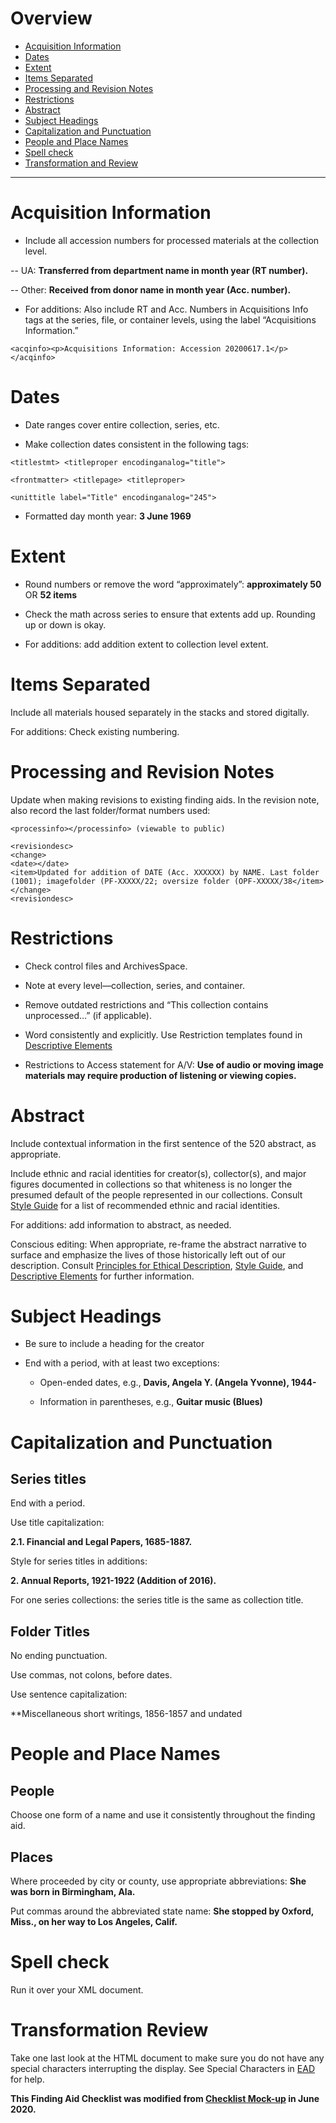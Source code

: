 # Overview

- [Acquisition Information](#acquisition-information)
- [Dates](#dates)
- [Extent](#extent)
- [Items Separated](#items-separated)
- [Processing and Revision Notes](#processing-and-revision-notes)
- [Restrictions](#restrictions)
- [Abstract](#abstract)
- [Subject Headings](#subject-headings)
- [Capitalization and Punctuation](#capitalization-and-punctuation)
- [People and Place Names](#people-and-place-names)
- [Spell check](#spell-check)
- [Transformation and Review](#transformation-and-review)

***

# Acquisition Information

- Include all accession numbers for processed materials at the collection level. 

-- UA: **Transferred from department name in month year (RT number).**

-- Other: **Received from donor name in month year (Acc. number).**

- For additions: Also include RT and Acc. Numbers in Acquisitions Info tags at the series, file, or container levels, using the label “Acquisitions Information.” 

`<acqinfo><p>Acquisitions Information: Accession 20200617.1</p></acqinfo>`

# Dates

- Date ranges cover entire collection, series, etc.  

- Make collection dates consistent in the following tags: 

```
<titlestmt> <titleproper encodinganalog="title"> 

<frontmatter> <titlepage> <titleproper> 

<unittitle label="Title" encodinganalog="245"> 
```

- Formatted day month year: **3 June 1969**

# Extent

- Round numbers or remove the word “approximately”: **approximately 50** OR **52 items**

- Check the math across series to ensure that extents add up. Rounding up or down is okay. 

- For additions: add addition extent to collection level extent. 

# Items Separated

Include all materials housed separately in the stacks and stored digitally. 

For additions: Check existing numbering. 

# Processing and Revision Notes

Update when making revisions to existing finding aids. In the revision note, also record the last folder/format numbers used: 

```
<processinfo></processinfo> (viewable to public) 

<revisiondesc>
<change>
<date></date>
<item>Updated for addition of DATE (Acc. XXXXXX) by NAME. Last folder (1001); imagefolder (PF-XXXXX/22; oversize folder (OPF-XXXXX/38</item>
</change>
<revisiondesc> 
```

# Restrictions

- Check control files and ArchivesSpace. 

- Note at every level—collection, series, and container. 

- Remove outdated restrictions and “This collection contains unprocessed…” (if applicable). 

- Word consistently and explicitly. Use Restriction templates found in [Descriptive Elements](https://github.com/UNC-Libraries/TS-Archival-Procedures-Manual/blob/master/Descriptive%20Elements.md)

- Restrictions to Access statement for A/V: **Use of audio or moving image materials may require production of listening or viewing copies.**


# Abstract

Include contextual information in the first sentence of the 520 abstract, as appropriate. 

Include ethnic and racial identities for creator(s), collector(s), and major figures documented in collections so that whiteness is no longer the presumed default of the people represented in our collections. Consult [Style Guide](https://github.com/UNC-Libraries/TS-Archival-Procedures-Manual/blob/master/Style%20Guide.md) for a list of recommended ethnic and racial identities. 

For additions: add information to abstract, as needed. 

Conscious editing: When appropriate, re-frame the abstract narrative to surface and emphasize the lives of those historically left out of our description. Consult [Principles for Ethical Description](https://github.com/UNC-Libraries/TS-Archival-Procedures-Manual/blob/master/Principles%20for%20Ethical%20Description%20in%20Special%20Collections%20Technical%20Services.md), [Style Guide](https://github.com/UNC-Libraries/TS-Archival-Procedures-Manual/blob/master/Style%20Guide.md), and [Descriptive Elements](https://github.com/UNC-Libraries/TS-Archival-Procedures-Manual/blob/master/Style%20Guide.md#abstracts-collection-overview-bioghist-notes) for further information. 

# Subject Headings

- Be sure to include a heading for the creator

- End with a period, with at least two exceptions: 

  - Open-ended dates, e.g., **Davis, Angela Y. (Angela Yvonne), 1944-** 

  - Information in parentheses, e.g., **Guitar music (Blues)**

# Capitalization and Punctuation

## Series titles

End with a period.

Use title capitalization:

**2.1. Financial and Legal Papers, 1685-1887.** 

Style for series titles in additions:  

**2. Annual Reports, 1921-1922 (Addition of 2016).** 

For one series collections: the series title is the same as collection title. 

## Folder Titles

No ending punctuation.

Use commas, not colons, before dates.

Use sentence capitalization:

**Miscellaneous short writings, 1856-1857 and undated


# People and Place Names

## People
Choose one form of a name and use it consistently throughout the finding aid. 

## Places

Where proceeded by city or county, use appropriate abbreviations: **She was born in Birmingham, Ala.** 

Put commas around the abbreviated state name: **She stopped by Oxford, Miss., on her way to Los Angeles, Calif.**  

# Spell check

Run it over your XML document.

# Transformation Review

Take one last look at the HTML document to make sure you do not have any special characters interrupting the display. See Special Characters in [EAD](https://github.com/UNC-Libraries/TS-Archival-Procedures-Manual/blob/master/EAD.md) for help.

**This Finding Aid Checklist was modified from [Checklist Mock-up](https://adminliveunc-my.sharepoint.com/personal/ljcb_ad_unc_edu/Documents/Checklist%20Mockup.docx) in June 2020.**
